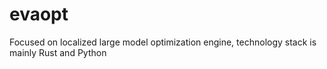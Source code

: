 # evaopt
Focused on localized large model optimization engine, technology stack is mainly Rust and Python
